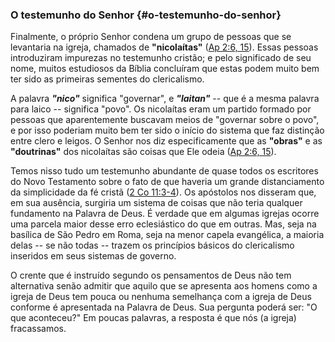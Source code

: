 ### O testemunho do Senhor {#o-testemunho-do-senhor}

Finalmente, o próprio Senhor condena um grupo de pessoas que se levantaria na igreja, chamados de **&quot;nicolaítas&quot;** ([Ap 2:6, 15](http://bibliaonline.com.br/acf/ap/2/6,15)). Essas pessoas introduziram impurezas no testemunho cristão; e pelo significado de seu nome, muitos estudiosos da Bíblia concluíram que estas podem muito bem ter sido as primeiras sementes do clericalismo.

A palavra **_&quot;nico&quot;_** significa &quot;governar&quot;, e **_&quot;laitan&quot;_** -- que é a mesma palavra para laico -- significa &quot;povo&quot;. Os nicolaítas eram um partido formado por pessoas que aparentemente buscavam meios de &quot;governar sobre o povo&quot;, e por isso poderiam muito bem ter sido o início do sistema que faz distinção entre clero e leigos. O Senhor nos diz especificamente que as **&quot;obras&quot;** e as **&quot;doutrinas&quot;** dos nicolaítas são coisas que Ele odeia ([Ap 2:6, 15](http://bibliaonline.com.br/acf/ap/2/6,15)).

Temos nisso tudo um testemunho abundante de quase todos os escritores do Novo Testamento sobre o fato de que haveria um grande distanciamento da simplicidade da fé cristã ([2 Co 11:3-4](http://bibliaonline.com.br/acf/2co/11/3-4)). Os apóstolos nos disseram que, em sua ausência, surgiria um sistema de coisas que não teria qualquer fundamento na Palavra de Deus. É verdade que em algumas igrejas ocorre uma parcela maior desse erro eclesiástico do que em outras. Mas, seja na basílica de São Pedro em Roma, seja na menor capela evangélica, a maioria delas -- se não todas -- trazem os princípios básicos do clericalismo inseridos em seus sistemas de governo.

O crente que é instruído segundo os pensamentos de Deus não tem alternativa senão admitir que aquilo que se apresenta aos homens como a igreja de Deus tem pouca ou nenhuma semelhança com a igreja de Deus conforme é apresentada na Palavra de Deus. Sua pergunta poderá ser: &quot;O que aconteceu?&quot; Em poucas palavras, a resposta é que nós (a igreja) fracassamos.